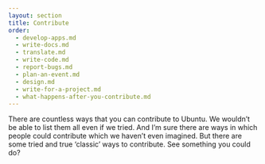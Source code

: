 ```yaml
---
layout: section
title: Contribute
order:
  - develop-apps.md
  - write-docs.md
  - translate.md
  - write-code.md
  - report-bugs.md
  - plan-an-event.md
  - design.md
  - write-for-a-project.md
  - what-happens-after-you-contribute.md
---
```


There are countless ways that you can contribute to Ubuntu. We wouldn’t be able
to list them all even if we tried. And I’m sure there are ways in which people
could contribute which we haven’t even imagined. But there are some tried and
true ‘classic’ ways to contribute. See something you could do?
